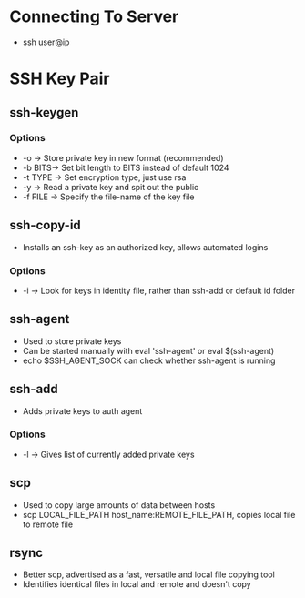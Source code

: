 # Connecting To Server
- ssh user@ip
# SSH Key Pair
## ssh-keygen
### Options
- -o -> Store private key in new format (recommended)
- -b BITS-> Set bit length to BITS instead of default 1024
- -t TYPE -> Set encryption type, just use rsa
- -y -> Read a private key and spit out the public
- -f FILE -> Specify the file-name of the key file
## ssh-copy-id
- Installs an ssh-key as an authorized key, allows automated logins
### Options
- -i -> Look for keys in identity file, rather than ssh-add or default id folder
## ssh-agent
- Used to store private keys
- Can be started manually with eval 'ssh-agent' or eval $(ssh-agent)
- echo $SSH_AGENT_SOCK can check whether ssh-agent is running
## ssh-add
- Adds private keys to auth agent
### Options
- -l -> Gives list of currently added private keys
## scp
- Used to copy large amounts of data between hosts
- scp LOCAL_FILE_PATH host_name:REMOTE_FILE_PATH, copies local file to remote file
## rsync
- Better scp, advertised as a fast, versatile and local file copying tool
- Identifies identical files in local and remote and doesn't copy